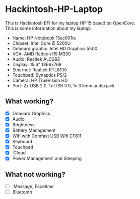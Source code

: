 # Hackintosh-HP-Laptop
This is Hackintosh EFI for my laptop HP 15 based on OpenCore.\
This is some information about my laptop:
* Name: HP Notebook 15ac001tx
* Chipset: Intel Core i5 5200U
* Onboard graphic: Intel HD Graphics 5500
* VGA: AMD Radeon R5 M330
* Audio: Realtek ALC282
* Display: 15.6" 1366x768
* Ethernet: Realtek RTL8100
* Touchpad: Synaptics PS/2
* Camera: HP TrueVision HD
* Port: 2x USB 2.0, 1x USB 3.0, 1x 3.5mm audio jack
## What working?
- [x] Onboard Graphics
- [x] Audio
- [x] Brightness
- [x] Battery Management
- [x] Wifi with Comfast USB Wifi CF811
- [x] Keyboard
- [x] Touchpad
- [x] iCloud
- [x] Power Management and Sleeping
## What not working?
- [ ] iMessage, Facetime
- [ ] Bluetooth
